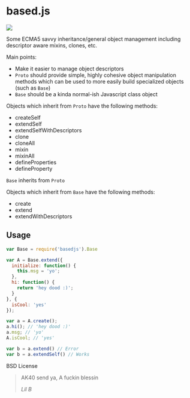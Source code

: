 # based.js
![](http://i.imgur.com/SiCJZ.jpg)

Some ECMA5 savvy inheritance/general object management including descriptor aware mixins, clones, etc.

Main points:

* Make it easier to manage object descriptors
* `Proto` should provide simple, highly cohesive object manipulation methods which can be used to
more easily build specialized objects (such as `Base`)
* `Base` should be a kinda normal-ish Javascript class object

Objects which inherit from `Proto` have the following methods:

* createSelf
* extendSelf
* extendSelfWithDescriptors
* clone
* cloneAll
* mixin
* mixinAll
* defineProperties
* defineProperty

`Base` inherits from `Proto`

Objects which inherit from `Base` have the following methods:

* create
* extend
* extendWithDescriptors

## Usage
```Javascript
var Base = require('basedjs').Base

var A = Base.extend({
  initialize: function() {
    this.msg = 'yo';
  },
  hi: function() {
    return 'hey dood :)';
  }
}, {
  isCool: 'yes'
});

var a = A.create();
a.hi(); // 'hey dood :)'
a.msg; // 'yo'
A.isCool; // 'yes'

var b = a.extend() // Error
var b = a.extendSelf() // Works
```

BSD License

<blockquote>
  <p>AK40 send ya, A fuckin blessin</p>
  <cite>Lil B</cite>
</blockquote>
